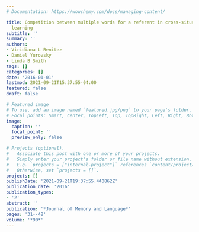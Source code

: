 ```yaml
---
# Documentation: https://wowchemy.com/docs/managing-content/

title: Competition between multiple words for a referent in cross-situational word
  learning
subtitle: ''
summary: ''
authors:
- Viridiana L Benitez
- Daniel Yurovsky
- Linda B Smith
tags: []
categories: []
date: '2016-01-01'
lastmod: 2021-09-21T15:37:55-04:00
featured: false
draft: false

# Featured image
# To use, add an image named `featured.jpg/png` to your page's folder.
# Focal points: Smart, Center, TopLeft, Top, TopRight, Left, Right, BottomLeft, Bottom, BottomRight.
image:
  caption: ''
  focal_point: ''
  preview_only: false

# Projects (optional).
#   Associate this post with one or more of your projects.
#   Simply enter your project's folder or file name without extension.
#   E.g. `projects = ["internal-project"]` references `content/project/deep-learning/index.md`.
#   Otherwise, set `projects = []`.
projects: []
publishDate: '2021-09-21T19:37:55.440862Z'
publication_date: '2016'
publication_types:
- '2'
abstract: ''
publication: '*Journal of Memory and Language*'
pages: '31--48'
volume: '*90*'
---
```

